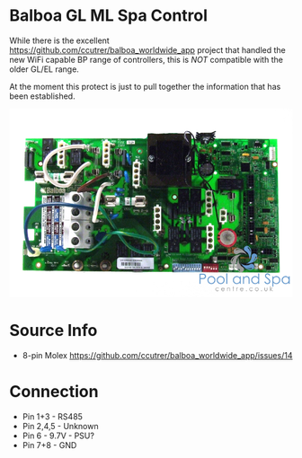 # Balboa GL ML Spa Control

While there is the excellent https://github.com/ccutrer/balboa_worldwide_app project that handled the new WiFi capable BP range of controllers, this is *NOT* compatible with the older GL/EL range.

At the moment this protect is just to pull together the information that has been established.

![gl2000](GL2000_pcb_2.jpg)

# Source Info

* 8-pin Molex https://github.com/ccutrer/balboa_worldwide_app/issues/14


# Connection
* Pin 1+3 - RS485
* Pin 2,4,5 - Unknown
* Pin 6   - 9.7V - PSU?
* Pin 7+8 - GND

